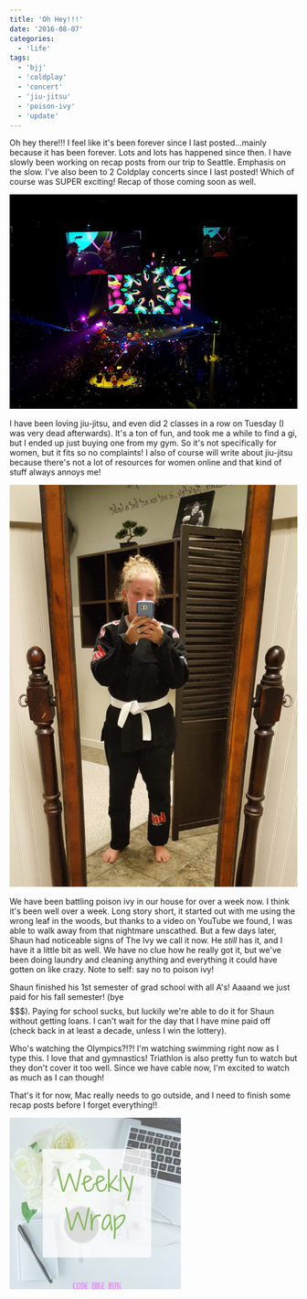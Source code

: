 ```yaml
---
title: 'Oh Hey!!!'
date: '2016-08-07'
categories:
  - 'life'
tags:
  - 'bjj'
  - 'coldplay'
  - 'concert'
  - 'jiu-jitsu'
  - 'poison-ivy'
  - 'update'
---
```


Oh hey there!!! I feel like it's been forever since I last posted...mainly because it has been forever. Lots and lots has happened since then. I have slowly been working on recap posts from our trip to Seattle. Emphasis on the slow. I've also been to 2 Coldplay concerts since I last posted! Which of course was SUPER exciting! Recap of those coming soon as well.

![coldplay1](images/13886342_10207169193364335_2195770586412417601_n.jpg)

I have been loving jiu-jitsu, and even did 2 classes in a row on Tuesday (I was very dead afterwards). It's a ton of fun, and took me a while to find a gi, but I ended up just buying one from my gym. So it's not specifically for women, but it fits so no complaints! I also of course will write about jiu-jitsu because there's not a lot of resources for women online and that kind of stuff always annoys me!

![bjj1](images/bjj1-734x1024.jpg)

We have been battling poison ivy in our house for over a week now. I think it's been well over a week. Long story short, it started out with me using the wrong leaf in the woods, but thanks to a video on YouTube we found, I was able to walk away from that nightmare unscathed. But a few days later, Shaun had noticeable signs of The Ivy we call it now. He *still* has it, and I have it a little bit as well. We have no clue how he really got it, but we've been doing laundry and cleaning anything and everything it could have gotten on like crazy. Note to self: say no to poison ivy!

Shaun finished his 1st semester of grad school with all A's! Aaaand we just paid for his fall semester! (bye $$$$$$$). Paying for school sucks, but luckily we're able to do it for Shaun without getting loans. I can't wait for the day that I have mine paid off (check back in at least a decade, unless I win the lottery).

Who's watching the Olympics?!?! I'm watching swimming right now as I type this. I love that and gymnastics! Triathlon is also pretty fun to watch but they don't cover it too well. Since we have cable now, I'm excited to watch as much as I can though!

That's it for now, Mac really needs to go outside, and I need to finish some recap posts before I forget everything!!

![WeeklyWrap](images/Weekly-Wrap-300x300.jpg)
